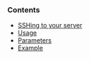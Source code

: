 <!-- post: -->


### Contents

*   [SSHing to your server](#ssh)
*   [Usage](#usage1)
*   [Parameters](#params)
*   [Example](#example)
    
   




